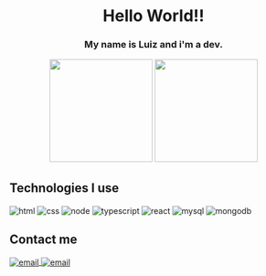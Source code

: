 <div align="center">
  <h1>Hello World!!</h1>
  <h3>My name is Luiz and i'm a dev.</h3>
  
  <img height="180em" src="https://github-readme-stats-git-masterrstaa-rickstaa.vercel.app/api?username=Luiz-NP&show_icons=true&title_color=272cd6&bg_color=131219&text_color=ffffff&icon_color=0066ff"/>
  
  <img height="180em" src="https://github-readme-stats-git-masterrstaa-rickstaa.vercel.app/api/top-langs/?username=Luiz-NP&langs_count=6&layout=compact&card_width=250&title_color=272cd6&bg_color=131219&text_color=ffffff"/>
</div>

<div style="display: inline_blok">
    <h2>Technologies I use</h2> 
    <img align="center" alt="html" src="https://img.shields.io/badge/HTML5-E34F26?style=for-the-badge&logo=html5&logoColor=white" />
    <img align="center" alt="css" src="https://img.shields.io/badge/CSS3-1572B6?style=for-the-badge&logo=css3&logoColor=white" />
    <img align="center" alt="node" src="https://img.shields.io/badge/Node.js-43853D?style=for-the-badge&logo=node.js&logoColor=white" />
    <img align="center" alt="typescript" src="https://img.shields.io/badge/TypeScript-007ACC?style=for-the-badge&logo=typescript&logoColor=white" />
    <img align="center" alt="react" src="https://img.shields.io/badge/React-20232A?style=for-the-badge&logo=react&logoColor=61DAFB" />
    <img align="center" alt="mysql" src="https://img.shields.io/badge/MySQL-005C84?style=for-the-badge&logo=mysql&logoColor=white" />
    <img align="center" alt="mongodb" src="https://img.shields.io/badge/MongoDB-4EA94B?style=for-the-badge&logo=mongodb&logoColor=white" />
    <h2>Contact me</h2>
    <a href="mailto:gustavoooliveira111@gmail.com" target="_blank">
      <img align="center" alt="email" src="https://img.shields.io/badge/Gmail-D14836?style=for-the-badge&logo=gmail&logoColor=white" />
    </a> 
    <a href="https://www.linkedin.com/in/luiz-gustavo-silva-oliveira-04917a23a/" target="_blank">
        <img align="center" alt="email" src="https://img.shields.io/badge/LinkedIn-0077B5?style=for-the-badge&logo=linkedin&logoColor=white" />
    </a>
</div>
